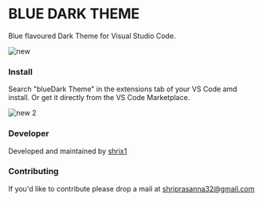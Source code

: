 <h1>BLUE DARK THEME</h1>

Blue flavoured Dark Theme for Visual Studio Code.

![new](https://user-images.githubusercontent.com/92677078/162747234-173d4456-035a-468d-9481-1c8fa9894883.jpg)


<h3>Install</h3>

Search "blueDark Theme" in the extensions tab of your VS Code amd install.
Or get it directly from the VS Code Marketplace.

![new 2](https://user-images.githubusercontent.com/92677078/162747249-e030936c-3110-4a6e-b8e4-339789e377a8.jpg)

<h3>Developer</h3>
Developed and maintained by <a href="https://github.com/shrix1/shri-blue-dark-theme" target="blank" >shrix1</a>

<h3>Contributing</h3>
If you'd like to contribute please drop a mail at <a href="mailto:shriprasanna32@gmail.com" target="blank">shriprasanna32@gmail.com</a>
